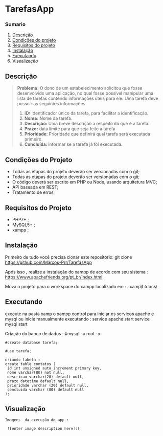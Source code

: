 # TarefasApp


### Sumario
 1. [Descrição](#description)
 2. [Condições do projeto](#project-conditions)
 3. [Requisitos do projeto](#project-requirements)
 4. [Instalação](#installation)
 5. [Executando](#running)
 6. [Visualização](#view)
 
 ## Descrição

> **Problema:** O dono de um estabelecimento solicitou que fosse desenvolvido uma aplicação, no qual fosse possível manipular uma lista de tarefas contendo informações úteis para ele. Uma tarefa deve possuir as seguintes informações:
> 
> 1.  **ID:** Identificador único da tarefa, para facilitar a identificação.
> 2.  **Nome:** Nome da tarefa.
> 3.  **Descrição:** Uma breve descrição a respeito do que é a tarefa.
> 4.  **Prazo:** data limite para que seja feito a tarefa
> 5.  **Prioridade:** Prioridade que definirá qual tarefa será executada primeiro.
> 6.  **Concluída:** informar se a tarefa já foi executada.

## Condições do Projeto

 - Todas as etapas do projeto deverão ser versionadas com o git;
 - Todas as etapas do projeto deverão ser versionadas com o git;
 - O código deverá ser escrito em PHP ou Node, usando arquitetura MVC;
 - API baseada em REST;
 - Tratamento de erros;
 
 ## Requisitos do Projeto

 - PHP7+ ;
 - MySQL5+ ;
 - xampp ;
 
 ## Instalação
  Primeiro de tudo você precisa clonar este repositório:
    git clone https://github.com/Marcos-Prr/TarefasApp
  
  Após isso , realize a instalação do xampp de acordo  com seu sistema :
      https://www.apachefriends.org/pt_br/index.html
      
  Mova o  projeto para o workspace do xampp  localizado em :
   ..xamp\htdocs\
   
  ## Executando
  execute na pasta xamp o xampp control  para iniciar os serviços apache e mysql ou inicie manualmente executando :
    service  apache start
    service mysql start
    
    
   Criação do banco de dados :
    #mysql -u root -p
    
    #create database tarefa;
    
    #use tarefa;
    
    criando tabela ;
    create table contatos (
     id int unsigned auto_increment primary key,
     nome varchar(80) not null,
     descricao varchar(20) default null,
     prazo datetime default null,
     prioridade varchar (20) default null,
     concluida varchar (80) default null
    );
   
   ## Visualização 
    Imagens  da execução do app :
    
     ![enter image description here]()
   
    
    
    

   
   
  
  
